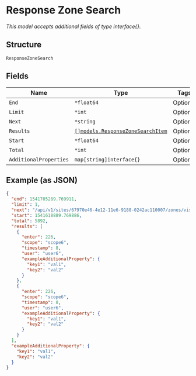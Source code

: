 
# Response Zone Search

*This model accepts additional fields of type interface{}.*

## Structure

`ResponseZoneSearch`

## Fields

| Name | Type | Tags | Description |
|  --- | --- | --- | --- |
| `End` | `*float64` | Optional | - |
| `Limit` | `*int` | Optional | - |
| `Next` | `*string` | Optional | - |
| `Results` | [`[]models.ResponseZoneSearchItem`](../../doc/models/response-zone-search-item.md) | Optional | - |
| `Start` | `*float64` | Optional | - |
| `Total` | `*int` | Optional | - |
| `AdditionalProperties` | `map[string]interface{}` | Optional | - |

## Example (as JSON)

```json
{
  "end": 1541705289.769911,
  "limit": 1,
  "next": "/api/v1/sites/67970e46-4e12-11e6-9188-0242ac110007/zones/visits/search?limit=2&end=1541705247.000&scope_id=85fbba9e-4e12-11e6-9188-0242ac110007&user_type=asset&start=1541618889.77",
  "start": 1541618889.769886,
  "total": 5892,
  "results": [
    {
      "enter": 226,
      "scope": "scope6",
      "timestamp": 8,
      "user": "user6",
      "exampleAdditionalProperty": {
        "key1": "val1",
        "key2": "val2"
      }
    },
    {
      "enter": 226,
      "scope": "scope6",
      "timestamp": 8,
      "user": "user6",
      "exampleAdditionalProperty": {
        "key1": "val1",
        "key2": "val2"
      }
    }
  ],
  "exampleAdditionalProperty": {
    "key1": "val1",
    "key2": "val2"
  }
}
```

